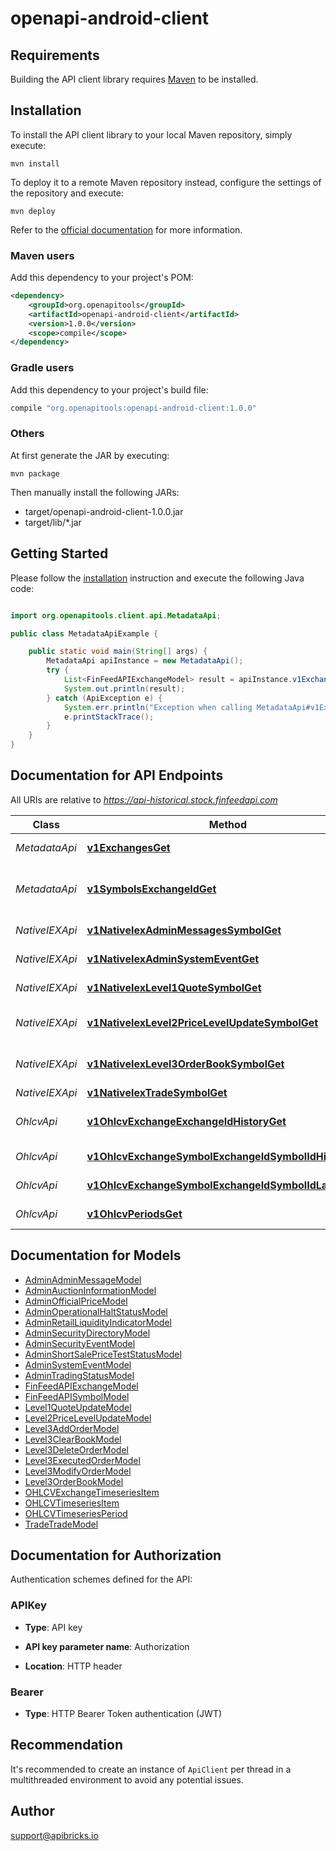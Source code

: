 # openapi-android-client

## Requirements

Building the API client library requires [Maven](https://maven.apache.org/) to be installed.

## Installation

To install the API client library to your local Maven repository, simply execute:

```shell
mvn install
```

To deploy it to a remote Maven repository instead, configure the settings of the repository and execute:

```shell
mvn deploy
```

Refer to the [official documentation](https://maven.apache.org/plugins/maven-deploy-plugin/usage.html) for more information.

### Maven users

Add this dependency to your project's POM:

```xml
<dependency>
    <groupId>org.openapitools</groupId>
    <artifactId>openapi-android-client</artifactId>
    <version>1.0.0</version>
    <scope>compile</scope>
</dependency>
```

### Gradle users

Add this dependency to your project's build file:

```groovy
compile "org.openapitools:openapi-android-client:1.0.0"
```

### Others

At first generate the JAR by executing:

    mvn package

Then manually install the following JARs:

- target/openapi-android-client-1.0.0.jar
- target/lib/*.jar

## Getting Started

Please follow the [installation](#installation) instruction and execute the following Java code:

```java

import org.openapitools.client.api.MetadataApi;

public class MetadataApiExample {

    public static void main(String[] args) {
        MetadataApi apiInstance = new MetadataApi();
        try {
            List<FinFeedAPIExchangeModel> result = apiInstance.v1ExchangesGet();
            System.out.println(result);
        } catch (ApiException e) {
            System.err.println("Exception when calling MetadataApi#v1ExchangesGet");
            e.printStackTrace();
        }
    }
}

```

## Documentation for API Endpoints

All URIs are relative to *https://api-historical.stock.finfeedapi.com*

Class | Method | HTTP request | Description
------------ | ------------- | ------------- | -------------
*MetadataApi* | [**v1ExchangesGet**](docs/MetadataApi.md#v1ExchangesGet) | **GET** /v1/exchanges | List of exchanges
*MetadataApi* | [**v1SymbolsExchangeIdGet**](docs/MetadataApi.md#v1SymbolsExchangeIdGet) | **GET** /v1/symbols/{exchange_id} | List of symbols for the exchange
*NativeIEXApi* | [**v1NativeIexAdminMessagesSymbolGet**](docs/NativeIEXApi.md#v1NativeIexAdminMessagesSymbolGet) | **GET** /v1/native/iex/admin/messages/{symbol} | Get Admin Messages
*NativeIEXApi* | [**v1NativeIexAdminSystemEventGet**](docs/NativeIEXApi.md#v1NativeIexAdminSystemEventGet) | **GET** /v1/native/iex/admin/system-event | Get System Events
*NativeIEXApi* | [**v1NativeIexLevel1QuoteSymbolGet**](docs/NativeIEXApi.md#v1NativeIexLevel1QuoteSymbolGet) | **GET** /v1/native/iex/level1-quote/{symbol} | Get Level-1 Quotes
*NativeIEXApi* | [**v1NativeIexLevel2PriceLevelUpdateSymbolGet**](docs/NativeIEXApi.md#v1NativeIexLevel2PriceLevelUpdateSymbolGet) | **GET** /v1/native/iex/level2-price-level-update/{symbol} | Get Level-2 Price Level Book
*NativeIEXApi* | [**v1NativeIexLevel3OrderBookSymbolGet**](docs/NativeIEXApi.md#v1NativeIexLevel3OrderBookSymbolGet) | **GET** /v1/native/iex/level3-order-book/{symbol} | Get Level-3 Order Book
*NativeIEXApi* | [**v1NativeIexTradeSymbolGet**](docs/NativeIEXApi.md#v1NativeIexTradeSymbolGet) | **GET** /v1/native/iex/trade/{symbol} | Get Trades
*OhlcvApi* | [**v1OhlcvExchangeExchangeIdHistoryGet**](docs/OhlcvApi.md#v1OhlcvExchangeExchangeIdHistoryGet) | **GET** /v1/ohlcv/exchange/{exchange_id}/history | Historical data by exchange
*OhlcvApi* | [**v1OhlcvExchangeSymbolExchangeIdSymbolIdHistoryGet**](docs/OhlcvApi.md#v1OhlcvExchangeSymbolExchangeIdSymbolIdHistoryGet) | **GET** /v1/ohlcv/exchange-symbol/{exchange_id}/{symbol_id}/history | Historical data
*OhlcvApi* | [**v1OhlcvExchangeSymbolExchangeIdSymbolIdLatestGet**](docs/OhlcvApi.md#v1OhlcvExchangeSymbolExchangeIdSymbolIdLatestGet) | **GET** /v1/ohlcv/exchange-symbol/{exchange_id}/{symbol_id}/latest | Latest data
*OhlcvApi* | [**v1OhlcvPeriodsGet**](docs/OhlcvApi.md#v1OhlcvPeriodsGet) | **GET** /v1/ohlcv/periods | List all periods


## Documentation for Models

 - [AdminAdminMessageModel](docs/AdminAdminMessageModel.md)
 - [AdminAuctionInformationModel](docs/AdminAuctionInformationModel.md)
 - [AdminOfficialPriceModel](docs/AdminOfficialPriceModel.md)
 - [AdminOperationalHaltStatusModel](docs/AdminOperationalHaltStatusModel.md)
 - [AdminRetailLiquidityIndicatorModel](docs/AdminRetailLiquidityIndicatorModel.md)
 - [AdminSecurityDirectoryModel](docs/AdminSecurityDirectoryModel.md)
 - [AdminSecurityEventModel](docs/AdminSecurityEventModel.md)
 - [AdminShortSalePriceTestStatusModel](docs/AdminShortSalePriceTestStatusModel.md)
 - [AdminSystemEventModel](docs/AdminSystemEventModel.md)
 - [AdminTradingStatusModel](docs/AdminTradingStatusModel.md)
 - [FinFeedAPIExchangeModel](docs/FinFeedAPIExchangeModel.md)
 - [FinFeedAPISymbolModel](docs/FinFeedAPISymbolModel.md)
 - [Level1QuoteUpdateModel](docs/Level1QuoteUpdateModel.md)
 - [Level2PriceLevelUpdateModel](docs/Level2PriceLevelUpdateModel.md)
 - [Level3AddOrderModel](docs/Level3AddOrderModel.md)
 - [Level3ClearBookModel](docs/Level3ClearBookModel.md)
 - [Level3DeleteOrderModel](docs/Level3DeleteOrderModel.md)
 - [Level3ExecutedOrderModel](docs/Level3ExecutedOrderModel.md)
 - [Level3ModifyOrderModel](docs/Level3ModifyOrderModel.md)
 - [Level3OrderBookModel](docs/Level3OrderBookModel.md)
 - [OHLCVExchangeTimeseriesItem](docs/OHLCVExchangeTimeseriesItem.md)
 - [OHLCVTimeseriesItem](docs/OHLCVTimeseriesItem.md)
 - [OHLCVTimeseriesPeriod](docs/OHLCVTimeseriesPeriod.md)
 - [TradeTradeModel](docs/TradeTradeModel.md)


## Documentation for Authorization

Authentication schemes defined for the API:
### APIKey

- **Type**: API key

- **API key parameter name**: Authorization
- **Location**: HTTP header

### Bearer

- **Type**: HTTP Bearer Token authentication (JWT)


## Recommendation

It's recommended to create an instance of `ApiClient` per thread in a multithreaded environment to avoid any potential issues.

## Author

support@apibricks.io


